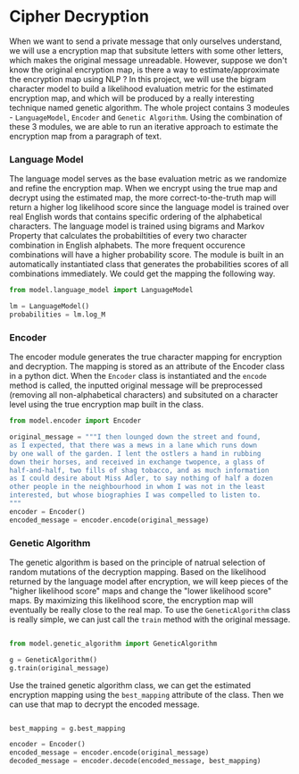 # Cipher Decryption

When we want to send a private message that only ourselves understand, we will use a encryption map that subsitute letters with some other letters, which makes the original message unreadable. However, suppose we don't know the original encryption map, is there a way to estimate/approximate the encryption map using NLP ? In this project, we will use the bigram character model to build a likelihood evaluation metric for the estimated encryption map, and which will be produced by a really interesting technique named genetic algorithm. The whole project contains 3 modeules - `LanguageModel`, `Encoder` and `Genetic Algorithm`. Using the combination of these 3 modules, we are able to run an iterative approach to estimate the encryption map from a paragraph of text. 

### Language Model

The language model serves as the base evaluation metric as we randomize and refine the encryption map. When we encrypt using the true map and decrypt using the estimated map, the more correct-to-the-truth map will return a higher log likelihood score since the language model is trained over real English words that contains specific ordering of the alphabetical characters. The language model is trained using bigrams and Markov Property that calculates the probabiltities of every two character combination in English alphabets. The more frequent occurence combinations will have a higher probability score. The module is built in an automatically instantiated class that generates the probabilities scores of all combinations immediately. We could get the mapping the following way.

```python
from model.language_model import LanguageModel

lm = LanguageModel()
probabilities = lm.log_M

```
### Encoder

The encoder module generates the true character mapping for encryption and decryption. The mapping is stored as an attribute of the Encoder class in a python dict. When the `Encoder` class is instantiated and the `encode` method is called, the inputted original message will be preprocessed (removing all non-alphabetical characters) and subsituted on a character level using the true encryption map built in the class.

```python
from model.encoder import Encoder

original_message = """I then lounged down the street and found,
as I expected, that there was a mews in a lane which runs down
by one wall of the garden. I lent the ostlers a hand in rubbing
down their horses, and received in exchange twopence, a glass of
half-and-half, two fills of shag tobacco, and as much information
as I could desire about Miss Adler, to say nothing of half a dozen
other people in the neighbourhood in whom I was not in the least
interested, but whose biographies I was compelled to listen to.
"""
encoder = Encoder()
encoded_message = encoder.encode(original_message)

```

### Genetic Algorithm

The genetic algorithm is based on the principle of natrual selection of random mutations of the decryption mapping. Based on the likelihood returned by the language model after encryption, we will keep pieces of the "higher likelihood score" maps and change the "lower likelihood score" maps. By maximizing this likelihood score, the encryption map will eventually be really close to the real map. To use the `GeneticAlgorithm` class is really simple, we can just call the `train` method with the original message.

```python

from model.genetic_algorithm import GeneticAlgorithm

g = GeneticAlgorithm()
g.train(original_message)

```

Use the trained genetic algorithm class, we can get the estimated encryption mapping using the `best_mapping` attribute of the class. Then we can use that map to decrypt the encoded message.


```python

best_mapping = g.best_mapping

encoder = Encoder()
encoded_message = encoder.encode(original_message)
decoded_message = encoder.decode(encoded_message, best_mapping)
```


